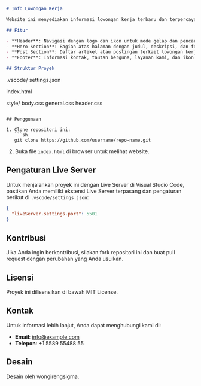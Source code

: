```markdown
# Info Lowongan Kerja

Website ini menyediakan informasi lowongan kerja terbaru dan terpercaya.

## Fitur

- **Header**: Navigasi dengan logo dan ikon untuk mode gelap dan pencarian.
- **Hero Section**: Bagian atas halaman dengan judul, deskripsi, dan form email untuk mendapatkan notifikasi.
- **Post Section**: Daftar artikel atau postingan terkait lowongan kerja.
- **Footer**: Informasi kontak, tautan berguna, layanan kami, dan ikon media sosial.

## Struktur Proyek

```
.vscode/
   settings.json

index.html

style/
   body.css
   general.css
   header.css


```

## Penggunaan

1. Clone repositori ini:
   ```sh
   git clone https://github.com/username/repo-name.git
   ```
2. Buka file `index.html` di browser untuk melihat website.

## Pengaturan Live Server

Untuk menjalankan proyek ini dengan Live Server di Visual Studio Code, pastikan Anda memiliki ekstensi Live Server terpasang dan pengaturan berikut di `.vscode/settings.json`:
```json
{
  "liveServer.settings.port": 5501
}
```

## Kontribusi

Jika Anda ingin berkontribusi, silakan fork repositori ini dan buat pull request dengan perubahan yang Anda usulkan.

## Lisensi

Proyek ini dilisensikan di bawah MIT License.

## Kontak

Untuk informasi lebih lanjut, Anda dapat menghubungi kami di:
- **Email**: info@example.com
- **Telepon**: +1 5589 55488 55

## Desain

Desain oleh wongirengsigma.